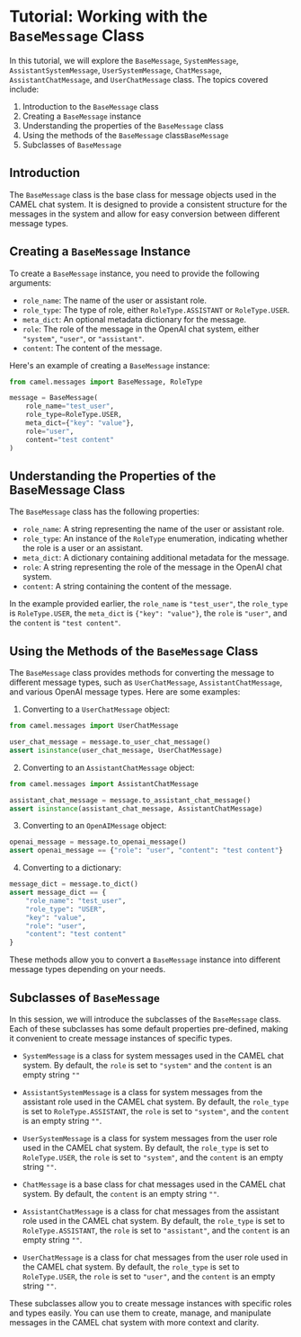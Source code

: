 # Tutorial: Working with the `BaseMessage` Class

In this tutorial, we will explore the `BaseMessage`, `SystemMessage`, `AssistantSystemMessage`, `UserSystemMessage`, `ChatMessage`, `AssistantChatMessage`, and `UserChatMessage` class. The topics covered include:

1. Introduction to the `BaseMessage` class
2. Creating a `BaseMessage` instance
3. Understanding the properties of the `BaseMessage` class
4. Using the methods of the `BaseMessage` class`BaseMessage`
5. Subclasses of `BaseMessage`

## Introduction

The `BaseMessage` class is the base class for message objects used in the CAMEL chat system. It is designed to provide a consistent structure for the messages in the system and allow for easy conversion between different message types.

## Creating a `BaseMessage` Instance

To create a `BaseMessage` instance, you need to provide the following arguments:

- `role_name`: The name of the user or assistant role.
- `role_type`: The type of role, either `RoleType.ASSISTANT` or `RoleType.USER`.
- `meta_dict`: An optional metadata dictionary for the message.
- `role`: The role of the message in the OpenAI chat system, either `"system"`, `"user"`, or `"assistant"`.
- `content`: The content of the message.

Here's an example of creating a `BaseMessage` instance:

```python
from camel.messages import BaseMessage, RoleType

message = BaseMessage(
    role_name="test_user",
    role_type=RoleType.USER,
    meta_dict={"key": "value"},
    role="user",
    content="test content"
)
```

## Understanding the Properties of the BaseMessage Class

The `BaseMessage` class has the following properties:

- `role_name`: A string representing the name of the user or assistant role.
- `role_type`: An instance of the `RoleType` enumeration, indicating whether the role is a user or an assistant.
- `meta_dict`: A dictionary containing additional metadata for the message.
- `role`: A string representing the role of the message in the OpenAI chat system.
- `content`: A string containing the content of the message.

In the example provided earlier, the `role_name` is `"test_user"`, the `role_type` is `RoleType.USER`, the `meta_dict` is `{"key": "value"}`, the `role` is `"user"`, and the `content` is `"test content"`.

## Using the Methods of the `BaseMessage` Class

The `BaseMessage` class provides methods for converting the message to different message types, such as `UserChatMessage`, `AssistantChatMessage`, and various OpenAI message types. Here are some examples:

1. Converting to a `UserChatMessage` object:

```python
from camel.messages import UserChatMessage

user_chat_message = message.to_user_chat_message()
assert isinstance(user_chat_message, UserChatMessage)
```

2. Converting to an `AssistantChatMessage` object:

```python
from camel.messages import AssistantChatMessage

assistant_chat_message = message.to_assistant_chat_message()
assert isinstance(assistant_chat_message, AssistantChatMessage)
```

3. Converting to an `OpenAIMessage` object:

```python
openai_message = message.to_openai_message()
assert openai_message == {"role": "user", "content": "test content"}
```

4. Converting to a dictionary:

```python
message_dict = message.to_dict()
assert message_dict == {
    "role_name": "test_user",
    "role_type": "USER",
    "key": "value",
    "role": "user",
    "content": "test content"
}
```

These methods allow you to convert a `BaseMessage` instance into different message types depending on your needs.

## Subclasses of `BaseMessage`

In this session, we will introduce the subclasses of the `BaseMessage` class. Each of these subclasses has some default properties pre-defined, making it convenient to create message instances of specific types.

* `SystemMessage` is a class for system messages used in the CAMEL chat system. By default, the `role` is set to `"system"` and the `content` is an empty string `""`

* `AssistantSystemMessage` is a class for system messages from the assistant role used in the CAMEL chat system. By default, the `role_type` is set to `RoleType.ASSISTANT`, the `role` is set to `"system"`, and the `content` is an empty string `""`.

* `UserSystemMessage` is a class for system messages from the user role used in the CAMEL chat system. By default, the `role_type` is set to `RoleType.USER`, the `role` is set to `"system"`, and the `content` is an empty string `""`.

* `ChatMessage` is a base class for chat messages used in the CAMEL chat system. By default, the `content` is an empty string `""`.

* `AssistantChatMessage` is a class for chat messages from the assistant role used in the CAMEL chat system. By default, the `role_type` is set to `RoleType.ASSISTANT`, the `role` is set to `"assistant"`, and the `content` is an empty string `""`.

* `UserChatMessage` is a class for chat messages from the user role used in the CAMEL chat system. By default, the `role_type` is set to `RoleType.USER`, the `role` is set to `"user"`, and the `content` is an empty string `""`.

These subclasses allow you to create message instances with specific roles and types easily. You can use them to create, manage, and manipulate messages in the CAMEL chat system with more context and clarity.